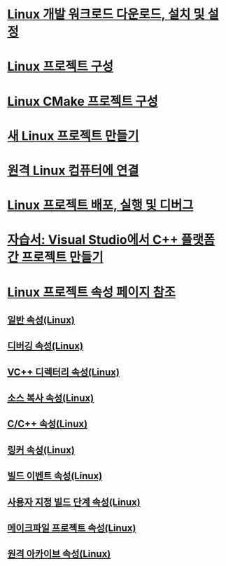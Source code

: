# [Linux 개발 워크로드 다운로드, 설치 및 설정](download-install-and-setup-the-linux-development-workload.md)
# [Linux 프로젝트 구성](configure-a-linux-project.md)
# [Linux CMake 프로젝트 구성](cmake-linux-project.md)
# [새 Linux 프로젝트 만들기](create-a-new-linux-project.md)
# [원격 Linux 컴퓨터에 연결](connect-to-your-remote-linux-computer.md)
# [Linux 프로젝트 배포, 실행 및 디버그](deploy-run-and-debug-your-linux-project.md)
# [자습서: Visual Studio에서 C++ 플랫폼 간 프로젝트 만들기](../build/get-started-linux-cmake.md)
# [Linux 프로젝트 속성 페이지 참조](prop-pages-linux.md)
## [일반 속성(Linux)](prop-pages/general-linux.md)
## [디버깅 속성(Linux)](prop-pages/debugging-linux.md)
## [VC++ 디렉터리 속성(Linux)](prop-pages/directories-linux.md)
## [소스 복사 속성(Linux)](prop-pages/copy-sources-project.md)
## [C/C++ 속성(Linux)](prop-pages/c-cpp-linux.md)
## [링커 속성(Linux)](prop-pages/linker-linux.md)
## [빌드 이벤트 속성(Linux)](prop-pages/build-events-linux.md)
## [사용자 지정 빌드 단계 속성(Linux)](prop-pages/custom-build-step-linux.md)
## [메이크파일 프로젝트 속성(Linux)](prop-pages/makefile-linux.md)
## [원격 아카이브 속성(Linux)](prop-pages/remote-ar-linux.md)